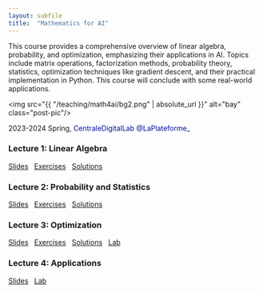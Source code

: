 ```yaml
---
layout: subfile
title:  "Mathematics for AI"
---
```


This course provides a comprehensive overview of linear algebra, probability, and optimization, emphasizing their applications in AI. Topics include matrix operations, factorization methods, probability theory, statistics, optimization techniques like gradient descent, and their practical implementation in Python. This course will conclude with some real-world applications.

<img src="{{ "/teaching/math4ai/bg2.png" | absolute_url }}" alt="bay" class="post-pic"/>

2023-2024 Spring, <font color="#000F9F"> CentraleDigitalLab @LaPlateforme_</font>

### Lecture 1: Linear Algebra
<p style="word-spacing:8px"><a href="https://www-sop.inria.fr/members/Xufeng.Zhang/files/teaching/math4ai24spring/lecture1.pdf">Slides</a> <a href="https://www-sop.inria.fr/members/Xufeng.Zhang/files/teaching/math4ai24spring/exercise1.pdf">Exercises</a> <a href="https://www-sop.inria.fr/members/Xufeng.Zhang/files/teaching/math4ai24spring/solution1.pdf">Solutions</a></p>

### Lecture 2: Probability and Statistics
<p style="word-spacing:8px"><a href="https://www-sop.inria.fr/members/Xufeng.Zhang/files/teaching/math4ai24spring/lecture2.pdf">Slides</a> <a href="https://www-sop.inria.fr/members/Xufeng.Zhang/files/teaching/math4ai24spring/exercise2.pdf">Exercises</a> <a href="https://www-sop.inria.fr/members/Xufeng.Zhang/files/teaching/math4ai24spring/solution2.pdf">Solutions</a></p>

### Lecture 3: Optimization
<p style="word-spacing:8px"><a href="https://www-sop.inria.fr/members/Xufeng.Zhang/files/teaching/math4ai24spring/lecture3.pdf">Slides</a> <a href="https://www-sop.inria.fr/members/Xufeng.Zhang/files/teaching/math4ai24spring/exercise3.pdf">Exercises</a> <a href="https://www-sop.inria.fr/members/Xufeng.Zhang/files/teaching/math4ai24spring/solution3.pdf">Solutions</a> <a href="https://drive.google.com/file/d/1Ya7sr4XcEvVWqG6_4muOU5tRKMGY8X1P/view?usp=sharing">Lab</a></p>

### Lecture 4: Applications
<p style="word-spacing:8px"><a href="https://www-sop.inria.fr/members/Xufeng.Zhang/files/teaching/math4ai24spring/lecture4.pdf">Slides</a> <a href="https://drive.google.com/file/d/1tmHp1-NBYoCni7Qf_PrRdGcw5ZRCqrd-/view?usp=sharing">Lab</a></p>



